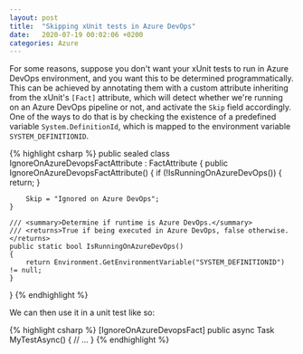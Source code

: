 ```yaml
---
layout: post
title:  "Skipping xUnit tests in Azure DevOps"
date:   2020-07-19 00:02:06 +0200
categories: Azure
---
```


For some reasons, suppose you don't want your xUnit tests to run in Azure DevOps environment, and you want this to be determined programmatically. This can be achieved by annotating them with a custom attribute inheriting from the xUnit's `[Fact]` attribute, which will detect whether we're running on an Azure DevOps pipeline or not, and activate the `Skip` field accordingly. One of the ways to do that is by checking the existence of a predefined variable `System.DefinitionId`, which is mapped to the environment variable `SYSTEM_DEFINITIONID`.

{% highlight csharp %}
public sealed class IgnoreOnAzureDevopsFactAttribute : FactAttribute
{
    public IgnoreOnAzureDevopsFactAttribute()
    {
        if (!IsRunningOnAzureDevOps())
        {
            return;
        }

        Skip = "Ignored on Azure DevOps";
    }

    /// <summary>Determine if runtime is Azure DevOps.</summary>
    /// <returns>True if being executed in Azure DevOps, false otherwise.</returns>
    public static bool IsRunningOnAzureDevOps()
    {
        return Environment.GetEnvironmentVariable("SYSTEM_DEFINITIONID") != null;
    }
}
{% endhighlight %}

We can then use it in a unit test like so:

{% highlight csharp %}
[IgnoreOnAzureDevopsFact]
public async Task MyTestAsync()
{
    // ...
}
{% endhighlight %}